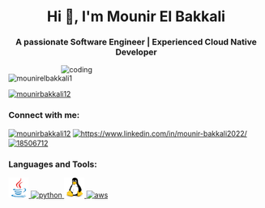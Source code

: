 <h1 align="center">Hi 👋, I'm Mounir El Bakkali</h1>
<h3 align="center">A passionate Software Engineer | Experienced Cloud Native Developer</h3>
<img align="right" alt="coding" width="400" src="https://i.pinimg.com/originals/e8/f4/53/e8f453469a3ec97ecd354df465d73913.gif">
<p align="left"> <img src="https://komarev.com/ghpvc/?username=mounirelbakkali1&label=Profile%20views&color=0e75b6&style=flat" alt="mounirelbakkali1" /> </p>

<p align="left"> <a href="https://twitter.com/mounirbakkali12" target="blank"><img src="https://img.shields.io/twitter/follow/mounirbakkali12?logo=twitter&style=for-the-badge" alt="mounirbakkali12" /></a> </p>
<h3 align="left">Connect with me:</h3>
<p align="left">
<a href="https://twitter.com/mounirbakkali12" target="blank"><img align="center" src="https://raw.githubusercontent.com/rahuldkjain/github-profile-readme-generator/master/src/images/icons/Social/twitter.svg" alt="mounirbakkali12" height="30" width="40" /></a>
<a href="https://linkedin.com/in/https://www.linkedin.com/in/mounirbakkali/" target="blank"><img align="center" src="https://raw.githubusercontent.com/rahuldkjain/github-profile-readme-generator/master/src/images/icons/Social/linked-in-alt.svg" alt="https://www.linkedin.com/in/mounir-bakkali2022/" height="30" width="40" /></a>
<a href="https://stackoverflow.com/users/18506712" target="blank"><img align="center" src="https://raw.githubusercontent.com/rahuldkjain/github-profile-readme-generator/master/src/images/icons/Social/stack-overflow.svg" alt="18506712" height="30" width="40" /></a>
</p>

<h3 align="left">Languages and Tools:</h3>
<p align="left"> 
  <a href="https://www.java.com" target="_blank" rel="noreferrer"> <img src="https://raw.githubusercontent.com/devicons/devicon/master/icons/java/java-original.svg" alt="java" width="40" height="40"/> 
  <a href="https://python.org" target="_blank" rel="noreferrer"> <img src="https://images.icon-icons.com/2699/PNG/512/python_logo_icon_168886.png" alt="python" width="40" height="40"/> </a> 
  <a href="https://www.linux.org/" target="_blank" rel="noreferrer"> <img src="https://raw.githubusercontent.com/devicons/devicon/master/icons/linux/linux-original.svg" alt="linux" width="40" height="40"/> </a> 
  <a href="https://aws.amazon.com/" target="_blank" rel="noreferrer"> <img src="https://upload.wikimedia.org/wikipedia/commons/9/93/Amazon_Web_Services_Logo.svg" alt="aws" width="40" height="40"/> </a> 
</p>


